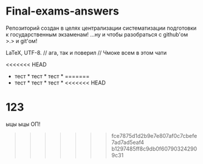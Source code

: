 ﻿Final-exams-answers
===================

Репозиторий создан в целях централизации систематизации подготовки к государственным экзаменам!
...ну и чтобы разобраться с github'ом >.> и git'ом!

LaTeX, UTF-8.
// ага, так и поверил
// Чмоке всем в этом чати

<<<<<<< HEAD
* тест * тест * тест *
=======
* тест * тест * тест *
<<<<<<< HEAD

123
=======
ыцы ыцы ОП!
>>>>>>> fce7875d1d2b9e7e807af0c7cbefe7ad7ad5eaf4
>>>>>>> b1297485ff8c9db0f607903242909c31